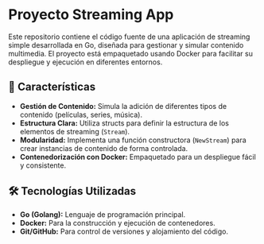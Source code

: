 # Proyecto Streaming App

Este repositorio contiene el código fuente de una aplicación de streaming simple desarrollada en Go, diseñada para gestionar y simular contenido multimedia. El proyecto está empaquetado usando Docker para facilitar su despliegue y ejecución en diferentes entornos.

## 🚀 Características

* **Gestión de Contenido:** Simula la adición de diferentes tipos de contenido (películas, series, música).
* **Estructura Clara:** Utiliza structs para definir la estructura de los elementos de streaming (`Stream`).
* **Modularidad:** Implementa una función constructora (`NewStream`) para crear instancias de contenido de forma controlada.
* **Contenedorización con Docker:** Empaquetado para un despliegue fácil y consistente.

## 🛠️ Tecnologías Utilizadas

* **Go (Golang):** Lenguaje de programación principal.
* **Docker:** Para la construcción y ejecución de contenedores.
* **Git/GitHub:** Para control de versiones y alojamiento del código.

